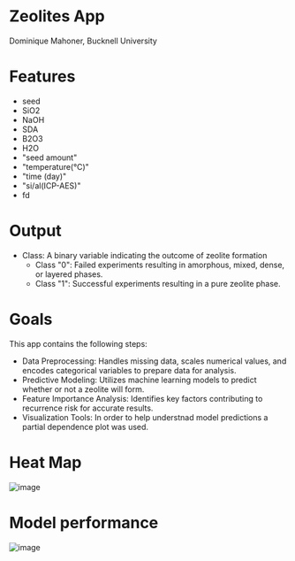 # Zeolites App
Dominique Mahoner, Bucknell University

# Features 
-  seed
-  SiO2
-  NaOH
-  SDA
-  B2O3
-  H2O
-  "seed amount"
-  "temperature(°C)"
- "time (day)"
- "si/al(ICP-AES)"
- fd

# Output 
- Class: A binary variable indicating the outcome of zeolite formation
  -   Class "0": Failed experiments resulting in amorphous, mixed, dense, or layered phases.
  -    Class "1": Successful experiments resulting in a pure zeolite phase.

# Goals
This app contains the following steps:
- Data Preprocessing: Handles missing data, scales numerical values, and encodes categorical variables to prepare data for analysis.
- Predictive Modeling: Utilizes machine learning models to predict whether or not a zeolite will form.
- Feature Importance Analysis: Identifies key factors contributing to recurrence risk for accurate results.
- Visualization Tools: In order to help understnad model predictions a partial dependence plot was used.

# Heat Map
![image](https://github.com/user-attachments/assets/28ed6dd9-7374-433b-a269-e68d4c26852d)

# Model performance
![image](https://github.com/user-attachments/assets/395fd48e-fa55-4de0-9fd0-94a02494fb07)


